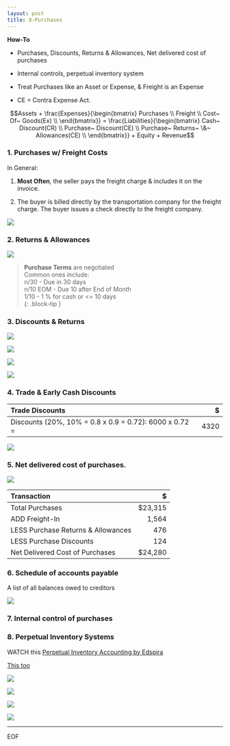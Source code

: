 ```yaml
---
layout: post
title: 8-Purchases
---
```


**How-To**

- Purchases, Discounts, Returns & Allowances, Net delivered cost of purchases   
- Internal controls, perpetual inventory system    

- Treat Purchases like an Asset or Expense, & Freight is an Expense   
- CE = Contra Expense Act.

$$Assets + \frac{Expenses}{\begin{bmatrix}
Purchases \\
Freight \\
Cost~ Of~ Goods(Ex) \\
\end{bmatrix}} = \frac{Liabilities}{\begin{bmatrix}
Cash~ Discount(CR) \\
Purchase~ Discount(CE) \\
Purchase~ Returns~ \&~ Allowances(CE) \\
\end{bmatrix}} + Equity + Revenue$$

<!--
**Accounts**

![](/bookkeeping/assets/mc-graw-accounting-course/chap8.purchases/2.purchase.acts.png)

### 1. Purchases, NO Freight, NO Allowances

![](/bookkeeping/assets/mc-graw-accounting-course/chap8.purchases/3.basic.purchase.transactions.png)
-->

### 1. Purchases w/ Freight Costs

In General: 
1. **Most Often**, the seller pays the freight charge & includes it on the invoice.

2. The buyer is billed directly by the transportation company for the freight charge. The buyer issues a check directly to the freight company.

![](/bookkeeping/assets/mc-graw-accounting-course/chap8.purchases/4.purchase.N.returns.w.freight.png)

### 2. Returns & Allowances

![](/bookkeeping/assets/mc-graw-accounting-course/chap8.purchases/5.purcahse.allowances.redux.png)

>**Purchase Terms** are negotiated   
> Common ones include:   
> n/30 - Due in 30 days  
> n/10 EOM - Due 10 after End of Month  
> 1/10 - 1 % for cash or <= 10 days  
{: .block-tip }  

### 3. Discounts & Returns

![](/bookkeeping/assets/mc-graw-accounting-course/chap8.purchases/6.purchase.w.discount.w.return.png)

![](/bookkeeping/assets/mc-graw-accounting-course/chap8.purchases/100.purchase.w.discount.png)

![](/bookkeeping/assets/mc-graw-accounting-course/chap8.purchases/205.purchase.discounts.w.discount.png)

![](/bookkeeping/assets/mc-graw-accounting-course/chap8.purchases/206.acct.payable.w.discount.cash.png)

### 4. Trade & Early Cash Discounts

|Trade Discounts|$|
|:-|-:|
|Discounts (20%, 10% = 0.8 x 0.9 = 0.72): 6000 x 0.72 = |4320|

![](/bookkeeping/assets/mc-graw-accounting-course/chap8.purchases/8.using.trade.discounts.png)

### 5. Net delivered cost of purchases.

![](/bookkeeping/assets/mc-graw-accounting-course/chap8.purchases/9.net.delivery.costs.png)

|Transaction|$|
|:-|-:|
|Total Purchases|$23,315|
|ADD Freight-In|1,564|
|LESS Purchase Returns & Allowances|476|
|LESS Purchase Discounts|124|
|Net Delivered Cost of Purchases|$24,280|

### 6. Schedule of accounts payable
A list of all balances owed to creditors

![](/bookkeeping/assets/mc-graw-accounting-course/chap8.purchases/101.schedule.of.acct.payable.png)

### 7. Internal control of purchases

### 8. Perpetual Inventory Systems

WATCH this [Perpetual Inventory Accounting by Edspira](https://www.youtube.com/watch?v=30BoifG_904)

[This too](https://www.youtube.com/watch?v=OB6RDzqvNbk)

![](/bookkeeping/assets/mc-graw-accounting-course/chap8.purchases/201.merch.inventory.png)

![](/bookkeeping/assets/mc-graw-accounting-course/chap8.purchases/203.merch.w.freight.png)

![](/bookkeeping/assets/mc-graw-accounting-course/chap8.purchases/208.cost.of.goods.transactions.png)

![](/bookkeeping/assets/mc-graw-accounting-course/chap8.purchases/209.cost.goods.merch.sales.png)

---

EOF
